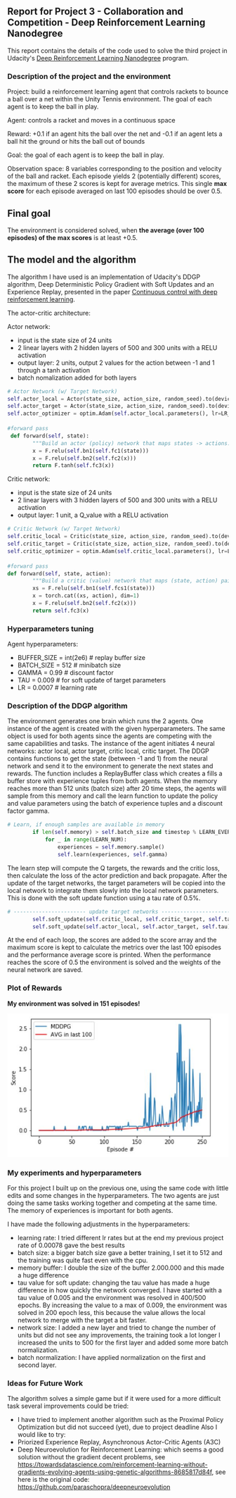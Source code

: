 
[image1]: plot_rewards.jpg

## Report for Project 3 - Collaboration and Competition - Deep Reinforcement Learning Nanodegree


This report contains the details of the code used to solve the third project in Udacity's [Deep Reinforcement Learning Nanodegree](https://www.udacity.com/course/deep-reinforcement-learning-nanodegree--nd893) program.  


### Description of the project and the environment 

Project: build a reinforcement learning agent that controls rackets to bounce a ball over a net within the Unity Tennis environment. The goal of each agent is to keep the ball in play.

Agent: controls a racket and moves in a continuous space

Reward: +0.1 if an agent hits the ball over the net and -0.1 if an agent lets a ball hit the ground or hits the ball out of bounds

Goal: the goal of each agent is to keep the ball in play.

Observation space:  8 variables corresponding to the position and velocity of the ball and racket. 
Each episode yields 2 (potentially different) scores, the maximum of these 2 scores is kept for average metrics.
This single **max score** for each episode averaged on last 100 episodes should be over 0.5.

## Final goal
The environment is considered solved, when **the average (over 100 episodes) of the max scores** is at least +0.5. 


## The model and the algorithm

The algorithm I have used is an implementation of Udacity's DDGP algorithm, Deep Deterministic Policy Gradient with Soft Updates and an Experience Replay, presented in the paper [Continuous control with deep reinforcement learning](https://arxiv.org/pdf/1509.02971.pdf).

The actor-critic architecture:
 
 Actor network:
 - input is the state size of 24 units 
 - 2 linear layers with 2 hidden layers of 500 and 300 units with a RELU activation
 - output layer: 2 units, output 2 values for the action between -1 and 1 through a tanh activation
 - batch nomalization added for both layers
 
```python
# Actor Network (w/ Target Network)
self.actor_local = Actor(state_size, action_size, random_seed).to(device)
self.actor_target = Actor(state_size, action_size, random_seed).to(device)
self.actor_optimizer = optim.Adam(self.actor_local.parameters(), lr=LR_ACTOR)

#forward pass
 def forward(self, state):
        """Build an actor (policy) network that maps states -> actions."""
        x = F.relu(self.bn1(self.fc1(state)))
        x = F.relu(self.bn2(self.fc2(x)))
        return F.tanh(self.fc3(x))
```
 
 Critic network:
 - input is the state size of 24 units 
 - 2 linear layers with 3 hidden layers of 500 and 300 units with a RELU activation
 - output layer: 1 unit, a Q_value  with a RELU activation
 
 
```python
# Critic Network (w/ Target Network)
self.critic_local = Critic(state_size, action_size, random_seed).to(device)
self.critic_target = Critic(state_size, action_size, random_seed).to(device)
self.critic_optimizer = optim.Adam(self.critic_local.parameters(), lr=LR_CRITIC, weight_decay=WEIGHT_DECAY)

#forward pass
def forward(self, state, action):
        """Build a critic (value) network that maps (state, action) pairs -> Q-values."""
        xs = F.relu(self.bn1(self.fcs1(state)))
        x = torch.cat((xs, action), dim=1)
        x = F.relu(self.bn2(self.fc2(x)))
        return self.fc3(x)
```

### Hyperparameters tuning

Agent hyperparameters:
- BUFFER_SIZE = int(2e6)  # replay buffer size
- BATCH_SIZE = 512        # minibatch size
- GAMMA = 0.99            # discount factor
- TAU = 0.009             # for soft update of target parameters
- LR = 0.0007             # learning rate 


### Description of the DDGP algorithm

The environment generates one brain which runs the 2 agents.
One instance of the agent is created with the given hyperparameters. The same object is used for both agents since the agents are competing with the same capabilities and tasks. The instance of the agent initiates 4 neural networks: actor local, actor target, critic local, critic target. 
The DDGP contains functions to get the state (between -1 and 1) from the neural network and send it to the environment to generate the next states and rewards. The function includes a ReplayBuffer class which creates a fills a buffer store with experience tuples from both agents. When the memory reaches more than 512 units (batch size) after 20 time steps, the agents will sample from this memory and call the learn function to update the policy and value parameters using the batch of experience tuples and a discount factor gamma.
```python
# Learn, if enough samples are available in memory
        if len(self.memory) > self.batch_size and timestep % LEARN_EVERY == 0:
            for _ in range(LEARN_NUM):
                experiences = self.memory.sample()
                self.learn(experiences, self.gamma)
```

The learn step will compute the Q targets, the rewards and the critic loss, then calculate the loss of the actor prediction and back propagate. After the update of the target networks, the target parameters will be copied into the local network to integrate them slowly into the local network parameters. This is done with the soft update function using a tau rate of 0.5%.
```python
# ----------------------- update target networks ----------------------- #
        self.soft_update(self.critic_local, self.critic_target, self.tau)
        self.soft_update(self.actor_local, self.actor_target, self.tau)   
```

At the end of each loop, the scores are added to the score array and the maximum score is kept to calculate the metrics over the last 100 episodes and the performance average score is printed. When the performance reaches the score of 0.5 the environment is solved and the weights of the neural network are saved.

	
### Plot of Rewards
**My environment was solved in 151 episodes!** 

![Plot of training scores][image1]


### My experiments and hyperparameters

 For this project I built up on the previous one, using the same code with little edits and some changes in the hyperparameters.
 The two agents are just doing the same tasks working together and competing at the same time. The memory of experiences is important for both agents.

 I have made the following adjustments in the hyperparameters:
 - learning rate: I tried different lr rates but at the end my previous project rate of 0.00078 gave the best results
 - batch size: a bigger batch size gave a better training, I set it to 512 and the training was quite fast even with the cpu. 
 - memory buffer: I double the size of the buffer 2.000.000 and this made a huge difference
 - tau value for soft update: changing the tau value has made a huge difference in how quickly the network converged. I have started with a tau value of 0.005 and the environment was resolved in 400/500 epochs. By increasing the value to a max of 0.009, the environment was solved in 200 epoch less, this because the value allows the local network to merge with the target a bit faster. 
 - network size: I added a new layer and tried to change the number of units but did not see any improvements, the training took a lot longer
 I increased the units to 500 for the first layer and added some more batch normalization.
 - batch normalization: I have applied normalization on the first and second layer. 

### Ideas for Future Work

The algorithm solves a simple game but if it were used for a more difficult task several improvements could be tried:
 - I have tried to implement another algorithm such as the Proximal Policy Optimization but did not succeed (yet), due to project deadline
 Also I would like to try: 
 - Priorized Experience Replay, Asynchronous Actor-Critic Agents (A3C)
 - Deep Neuroevolution for Reinforcement Learning: which seems a good solution without the gradient decent problems, see https://towardsdatascience.com/reinforcement-learning-without-gradients-evolving-agents-using-genetic-algorithms-8685817d84f, see here is the original code: https://github.com/paraschopra/deepneuroevolution


